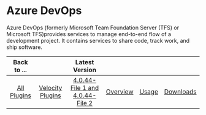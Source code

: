 
# Azure DevOps

Azure DevOps (formerly Microsoft Team Foundation Server (TFS) or Microsoft TFS)provides services to manage end-to-end flow of a development project. It contains services to share code, track work, and ship software.

|Back to ...||Latest Version||||
| :---: | :---: | :---: | :---: | :---: | :---: |
|[All Plugins](../../index.md)|[Velocity Plugins](../README.md)|[4.0.44-File 1 ](https://raw.githubusercontent.com/UrbanCode/IBM-UCV-PLUGINS/main/files/ucv-ext-azure/ucv-ext-azure%3A4.0.44.tar.7z.001)[and 4.0.44-File 2](https://raw.githubusercontent.com/UrbanCode/IBM-UCV-PLUGINS/main/files/ucv-ext-azure/ucv-ext-azure%3A4.0.44.tar.7z.002)|[Overview](overview.md)|[Usage](usage.md)|[Downloads](downloads.md)|
